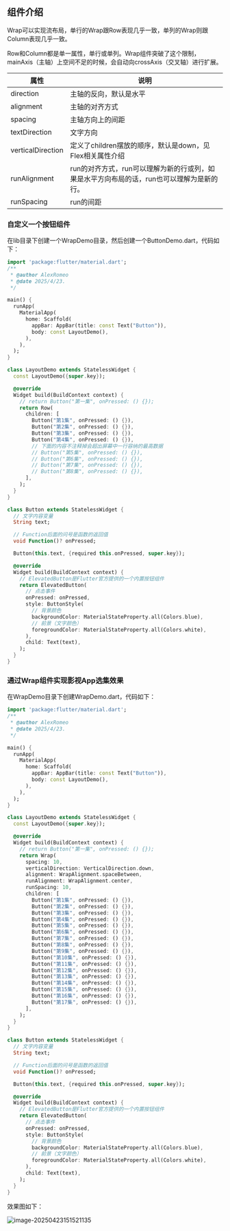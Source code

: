 ## 组件介绍

Wrap可以实现流布局，单行的Wrap跟Row表现几乎一致，单列的Wrap则跟Column表现几乎一致。

Row和Column都是单一属性，单行或单列。Wrap组件突破了这个限制，mainAxis（主轴）上空间不足的时候，会自动向crossAxis（交叉轴）进行扩展。



| 属性              | 说明                                                         |
| ----------------- | ------------------------------------------------------------ |
| direction         | 主轴的反向，默认是水平                                       |
| alignment         | 主轴的对齐方式                                               |
| spacing           | 主轴方向上的间距                                             |
| textDirection     | 文字方向                                                     |
| verticalDirection | 定义了children摆放的顺序，默认是down，见Flex相关属性介绍     |
| runAlignment      | run的对齐方式，run可以理解为新的行或列，如果是水平方向布局的话，run也可以理解为是新的行。 |
| runSpacing        | run的间距                                                    |



### 自定义一个按钮组件

在lib目录下创建一个WrapDemo目录，然后创建一个ButtonDemo.dart，代码如下：

```dart
import 'package:flutter/material.dart';
/**
 * @author AlexRomeo
 * @date 2025/4/23.
 */

main() {
  runApp(
    MaterialApp(
      home: Scaffold(
        appBar: AppBar(title: const Text("Button")),
        body: const LayoutDemo(),
      ),
    ),
  );
}

class LayoutDemo extends StatelessWidget {
  const LayoutDemo({super.key});

  @override
  Widget build(BuildContext context) {
    // return Button("第一集", onPressed: () {});
    return Row(
      children: [
        Button("第1集", onPressed: () {}),
        Button("第2集", onPressed: () {}),
        Button("第3集", onPressed: () {}),
        Button("第4集", onPressed: () {}),
        // 下面的内容不注释掉会超出屏幕中一行容纳的最高数据
        // Button("第5集", onPressed: () {}),
        // Button("第6集", onPressed: () {}),
        // Button("第7集", onPressed: () {}),
        // Button("第8集", onPressed: () {}),
      ],
    );
  }
}

class Button extends StatelessWidget {
  // 文字内容变量
  String text;

  // Function后面的问号是函数的返回值
  void Function()? onPressed;

  Button(this.text, {required this.onPressed, super.key});

  @override
  Widget build(BuildContext context) {
    // ElevatedButton是Flutter官方提供的一个内置按钮组件
    return ElevatedButton(
      // 点击事件
      onPressed: onPressed,
      style: ButtonStyle(
        // 背景颜色
        backgroundColor: MaterialStateProperty.all(Colors.blue),
        // 前景（文字颜色）
        foregroundColor: MaterialStateProperty.all(Colors.white),
      ),
      child: Text(text),
    );
  }
}
```



### 通过Wrap组件实现影视App选集效果

在WrapDemo目录下创建WrapDemo.dart，代码如下：

```dart
import 'package:flutter/material.dart';
/**
 * @author AlexRomeo
 * @date 2025/4/23.
 */

main() {
  runApp(
    MaterialApp(
      home: Scaffold(
        appBar: AppBar(title: const Text("Button")),
        body: const LayoutDemo(),
      ),
    ),
  );
}

class LayoutDemo extends StatelessWidget {
  const LayoutDemo({super.key});

  @override
  Widget build(BuildContext context) {
    // return Button("第一集", onPressed: () {});
    return Wrap(
      spacing: 10,
      verticalDirection: VerticalDirection.down,
      alignment: WrapAlignment.spaceBetween,
      runAlignment: WrapAlignment.center,
      runSpacing: 10,
      children: [
        Button("第1集", onPressed: () {}),
        Button("第2集", onPressed: () {}),
        Button("第3集", onPressed: () {}),
        Button("第4集", onPressed: () {}),
        Button("第5集", onPressed: () {}),
        Button("第6集", onPressed: () {}),
        Button("第7集", onPressed: () {}),
        Button("第8集", onPressed: () {}),
        Button("第9集", onPressed: () {}),
        Button("第10集", onPressed: () {}),
        Button("第11集", onPressed: () {}),
        Button("第12集", onPressed: () {}),
        Button("第13集", onPressed: () {}),
        Button("第14集", onPressed: () {}),
        Button("第15集", onPressed: () {}),
        Button("第16集", onPressed: () {}),
        Button("第17集", onPressed: () {}),
      ],
    );
  }
}

class Button extends StatelessWidget {
  // 文字内容变量
  String text;

  // Function后面的问号是函数的返回值
  void Function()? onPressed;

  Button(this.text, {required this.onPressed, super.key});

  @override
  Widget build(BuildContext context) {
    // ElevatedButton是Flutter官方提供的一个内置按钮组件
    return ElevatedButton(
      // 点击事件
      onPressed: onPressed,
      style: ButtonStyle(
        // 背景颜色
        backgroundColor: MaterialStateProperty.all(Colors.blue),
        // 前景（文字颜色）
        foregroundColor: MaterialStateProperty.all(Colors.white),
      ),
      child: Text(text),
    );
  }
}
```

效果图如下：

![image-20250423151521135](http://images.alexromeo.net:80/typora/202504231515219.png)